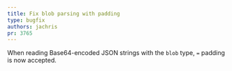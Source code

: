 ```yaml
---
title: Fix blob parsing with padding
type: bugfix
authors: jachris
pr: 3765
---
```


When reading Base64-encoded JSON strings with the `blob` type, `=` padding is
now accepted.
